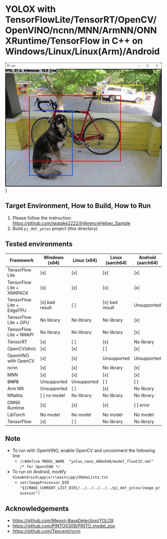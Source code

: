 # YOLOX with TensorFlowLite/TensorRT/OpenCV/OpenVINO/ncnn/MNN/ArmNN/ONNXRuntime/TensorFlow in C++ on Windows/Linux/Linux(Arm)/Android

![00_doc/demo.jpg](00_doc/demo.jpg)]

## Target Environment, How to Build, How to Run
1. Please follow the instruction: https://github.com/iwatake2222/InferenceHelper_Sample
2. Build `pj_det_yolox` project (this directory)


## Tested environments
| Framework                 | Windows (x64)   | Linux (x64)     | Linux (aarch64) | Android (aarch64) |
|---------------------------|-----------------|-----------------|-----------------|-------------------|
| TensorFlow Lite           | [x]             | [x]             | [x]             | [x]               |
| TensorFlow Lite + XNNPACK | [x]             | [x]             | [x]             | [x]               |
| TensorFlow Lite + EdgeTPU | [x] bad result  | [ ]             | [x] bad result  | Unsupported       |
| TensorFlow Lite + GPU     | No library      |  No library     | No library      | [x]               |
| TensorFlow Lite + NNAPI   | No library      |  No library     | No library      | [x]               |
| TensorRT                  | [x]             | [ ]             | [x]             | No library        |
| OpenCV(dnn)               | [x]             | [x]             | [ ]             | [x]               |
| OpenVINO with OpenCV      | [x]             | [x]             | Unsupported     | Unsupported       |
| ncnn                      | [x]             | [x]             | No library      | [x]               |
| MNN                       | [x]             | [x]             | [x]             | [x]               |
| ~~SNPE~~                  | Unsupported     | Unsupported     | [ ]             | [ ]               |
| Arm NN                    | Unsupported     | [ ]             | [x]             | No library        |
| NNabla                    | [ ] no model    | No library      | No library      | No library        |
| ONNX Runtime              | [x]             | [x]             | [x]             | [ ] error         |
| LibTorch                  | No model        | No model        | No model        | No model          |
| TensorFlow                | [x]             | [ ]             | No library      | No library        |

## Note
- To run with OpenVINO, enable OpenCV and uncomment the following line
    - `//#define MODEL_NAME  "yolox_nano_480x640/model_float32.xml"   /* for OpenVINO */`
- To run on Android, modify `ViewAndroid\app\src\main\cpp\CMakeLists.txt`
    - `set(ImageProcessor_DIR "${CMAKE_CURRENT_LIST_DIR}/../../../../../pj_det_yolox/image_processor")`

## Acknowledgements
- https://github.com/Megvii-BaseDetection/YOLOX
- https://github.com/PINTO0309/PINTO_model_zoo
- https://github.com/Tencent/ncnn
